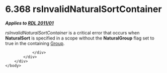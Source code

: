 <html dir="LTR" xmlns:mshelp="http://msdn.microsoft.com/mshelp" xmlns:ddue="http://ddue.schemas.microsoft.com/authoring/2003/5" xmlns:xlink="http://www.w3.org/1999/xlink" xmlns:tool="http://www.microsoft.com/tooltip">
    <head>
        <meta http-equiv="Content-Type" content="text/html; CHARSET=utf-8"></meta>
        <meta name="save" content="history"></meta>
        <title>6.368 rsInvalidNaturalSortContainer</title>
        <xml>
            <mshelp:toctitle title="6.368 rsInvalidNaturalSortContainer"></mshelp:toctitle>
            <mshelp:rltitle title="[MS-RDL]: rsInvalidNaturalSortContainer"></mshelp:rltitle>
            <mshelp:keyword index="A" term="3520f060-5f4f-42ce-8391-ce99802fe8e1"></mshelp:keyword>
            <mshelp:attr name="DCSext.ContentType" value="open specification"></mshelp:attr>
            <mshelp:attr name="AssetID" value="3520f060-5f4f-42ce-8391-ce99802fe8e1"></mshelp:attr>
            <mshelp:attr name="TopicType" value="kbRef"></mshelp:attr>
            <mshelp:attr name="DCSext.Title" value="[MS-RDL]: rsInvalidNaturalSortContainer" />
        </xml>
    </head>
    <body>
        <div id="header">
            <h1 class="heading">6.368 rsInvalidNaturalSortContainer</h1>
        </div>
        <div id="mainSection">
            <div id="mainBody">
                <div id="allHistory" class="saveHistory"></div>
                <div id="sectionSection0" class="section" name="collapseableSection">
                    

<p><b><i>Applies to </i></b><a href="bf2bab1a-b608-4bcc-b718-1cc1baa9579c.md"><b><i>RDL 2011/01</i></b></a></p>

<p><i>rsInvalidNaturalSortContainer</i> is a critical error
that occurs when <b>NaturalSort</b> is specified in a scope without the <b>NaturalGroup</b>
flag set to true in the containing <a href="dbfff811-1be7-4e8b-a5d2-6cc522317fbe.md">Group</a>.</p>


                </div>
            </div>
        </div>
    </body>
</html>